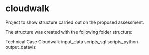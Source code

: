 # cloudwalk
Project to show structure carried out on the proposed assessment.

The structure was created with the following folder structure:

Technical Case Cloudwalk
  input_data
  scripts_sql
  scripts_python
  output_dataviz
